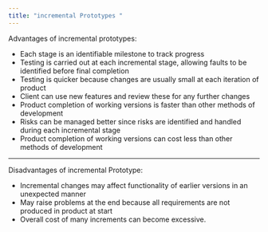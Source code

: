 ```yaml
---
title: "incremental Prototypes "
--- 
```

Advantages of incremental prototypes:
- Each stage is an identifiable milestone to track progress
- Testing is carried out at each incremental stage, allowing faults to be identified before final completion
- Testing is quicker because changes are usually small at each iteration of product
- Client can use new features and review these for any further changes
- Product completion of working versions is faster than other methods of development
- Risks can be managed better since risks are identified and handled during each incremental stage
- Product completion of working versions can cost less than other methods of development


---
Disadvantages of incremental Prototype:
- Incremental changes may affect functionality of earlier versions in an unexpected manner
- May raise problems at the end because all requirements are not produced in product at start
- Overall cost of many increments can become excessive.